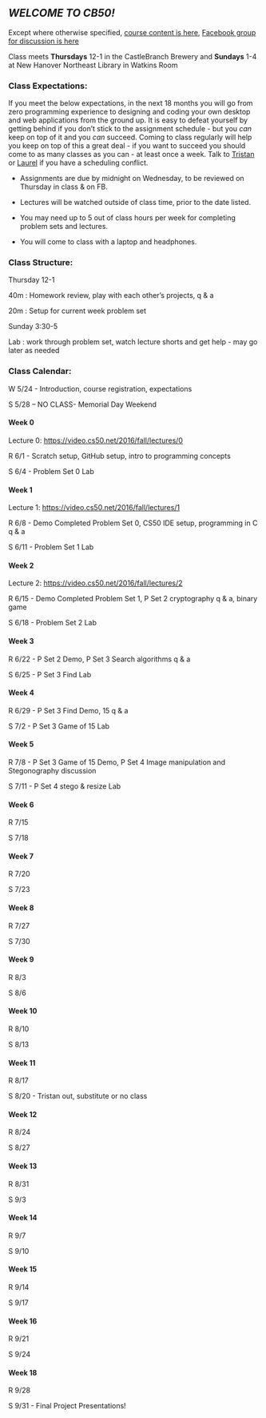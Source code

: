 ## *WELCOME TO CB50!*



Except where otherwise specified, [course content is here](https://courses.edx.org/courses/course-v1:HarvardX+CS50+X/info), 
[Facebook group for discussion is here](https://www.facebook.com/groups/1548876931792281/)
 
Class meets **Thursdays** 12-1 in the CastleBranch Brewery and **Sundays** 1-4 at New Hanover Northeast Library in Watkins Room

### Class Expectations:
If you meet the below expectations, in the next 18 months you will go from zero programming experience to designing and coding your own desktop and web applications from the ground up. It is easy to defeat yourself by getting behind if you don’t stick to the assignment schedule - but you *can* keep on top of it and you *can* succeed. Coming to class regularly will help you keep on top of this a great deal - if you want to succeed you should come to as many classes as you can - at least once a week. Talk to [Tristan](mailto:tepease@castlebranch.com) or [Laurel](mailto:lljones@castlebranch.com) if you have a scheduling conflict.

* Assignments are due by midnight on Wednesday, to be reviewed on Thursday in class & on FB.

* Lectures will be watched outside of class time, prior to the date listed.

* You may need up to 5 out of class hours per week for completing problem sets and lectures.

* You will come to class with a laptop and headphones.


### Class Structure:

Thursday 12-1

40m : Homework review, play with each other’s projects, q & a

20m : Setup for current week problem set

Sunday 3:30-5

Lab : work through problem set, watch lecture shorts and get help - may go later as needed


### Class Calendar:

W 5/24 - Introduction, course registration, expectations

S 5/28 – NO CLASS- Memorial Day Weekend

#### Week 0

Lecture 0: https://video.cs50.net/2016/fall/lectures/0

R 6/1  - Scratch setup, GitHub setup, intro to programming concepts

S 6/4 - Problem Set 0 Lab

#### Week 1

Lecture 1: https://video.cs50.net/2016/fall/lectures/1

R 6/8  - Demo Completed Problem Set 0, CS50 IDE setup, programming in C q & a

S 6/11 - Problem Set 1 Lab

#### Week 2

Lecture 2: https://video.cs50.net/2016/fall/lectures/2

R 6/15 - Demo Completed Problem Set 1, P Set 2 cryptography q & a, binary game

S 6/18 - Problem Set 2 Lab

#### Week 3

R 6/22 - P Set 2 Demo, P Set 3 Search algorithms q & a

S 6/25 - P Set 3 Find Lab

#### Week 4

R 6/29 - P Set 3 Find Demo, 15 q & a

S 7/2 - P Set 3 Game of 15 Lab

#### Week 5

R 7/8 - P Set 3 Game of 15 Demo, P Set 4 Image manipulation and Stegonography discussion

S 7/11 - P Set 4 stego & resize Lab

#### Week 6

R 7/15

S 7/18

#### Week 7

R 7/20

S 7/23
 
#### Week 8

R 7/27

S 7/30
 
#### Week 9

R 8/3

S 8/6
 
#### Week 10

R 8/10

S 8/13
 
#### Week 11

R 8/17

S 8/20 - Tristan out, substitute or no class
 
#### Week 12

R 8/24

S 8/27
 
#### Week 13

R 8/31

S 9/3
  
#### Week 14

R 9/7

S 9/10

#### Week 15

R 9/14

S 9/17

#### Week 16

R 9/21

S 9/24

#### Week 18 

R 9/28

S 9/31 - Final Project Presentations!
